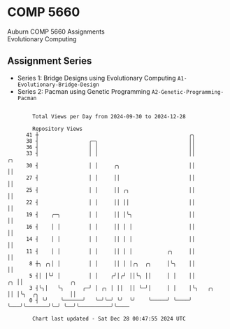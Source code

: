 # COMP 5660
Auburn COMP 5660 Assignments  
Evolutionary Computing

## Assignment Series
- Series 1: Bridge Designs using Evolutionary Computing `A1-Evolutionary-Bridge-Design`
- Series 2: Pacman using Genetic Programming `A2-Genetic-Programming-Pacman`

```

        Total Views per Day from 2024-09-30 to 2024-12-28

        Repository Views
      41 ┼                                                ╭╮
      38 ┤                ╭─╮                             ││
      36 ┤                │ │                             ││
      33 ┤                │ │                             ││                ╭╮
      30 ┤                │ │     ╭╮                      ││                ││
      27 ┤                │ │     ││                      ││                ││
      25 ┤                │ │     ││ ╭╮                   ││                ││
      22 ┤                │ │     ││ ││                   ││                ││
      19 ┤    ╭─╮         │ │     ││ │╰╮                  ││                ││
      16 ┤    │ │         │ │     ││ │ │                  ││                ││
      14 ┤    │ │         │ │     ││ │ │                  ││                ││
      11 ┤    │ │         │ │     ││ │ │           ╭╮     ││                ││
       8 ┼╮ ╭╮│ │         │ │     ││ │ │╭╮  ╭╮     │╰╮    ││                ││
       5 ┤│ │╰╯ │         │ │    ╭╯│╭╯ ││╰╮ ││     │ │    ││             ╭╮ ││               ╭╮
       3 ┤╰╮│   ╰╮      ╭─╯ │ ╭╮ │ ││  ││ ╰─╯│     │ │    │╰╮   ╭╮       ││ │╰╮  ╭╮          ││
       0 ┤ ╰╯    ╰──────╯   ╰─╯╰─╯ ╰╯  ╰╯    ╰─────╯ ╰────╯ ╰───╯╰───────╯╰─╯ ╰──╯╰──────────╯╰────

        Chart last updated - Sat Dec 28 00:47:55 2024 UTC
        
```
